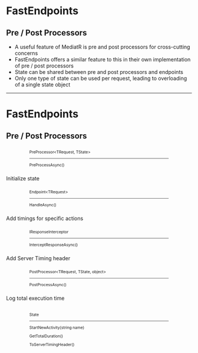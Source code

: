 <h1>FastEndpoints</h1>
<h2 class="view-transition-title">Pre / Post Processors</h2>

<ul class="content">
  <li>A useful feature of MediatR is pre and post processors for cross-cutting concerns</li>
  <v-clicks>
    <li>FastEndpoints offers a similar feature to this in their own implementation of pre / post processors</li>
    <li>State can be shared between pre and post processors and endpoints</li>
    <li>Only one type of state can be used per request, leading to overloading of a single state object</li>
  </v-clicks>
</ul>

<!--
First up, anyone familiar with MediatR has probably used its pre and post processors, or pipeline behaviours, at some point.

FastEndpoints has an equivalent offering here [click], which allows us to run code before and after the endpoint handler is executed.

Where FastEndpoints' implementation differs from MediatR, is that these processors wrap the entire endpoint execution itself, and don't provide a middleware-like pattern the way a fully fledged pipeline behaviour would.

[click] We _do_ however have the ability to share state between all stages of the pipeline, although the implementation _can_ feel a little clunky to hold.

[click] This is largely due to us needing to lean on an additional state object to share any values between processors &mdash; which isn't much of a concern in itself, but we're also limited to only having one state object per request.
-->

---

<h1>FastEndpoints</h1>
<h2>Pre / Post Processors</h2>

<v-drag pos="40,175,239,_">
  <div v-click="1" class="box" data-id="pre-processor">
    <div class="p-1">
      <p class="!my-0 font-serif !font-bold">PreProcessor&lt;TRequest, TState&gt;</p>
    </div>
    <hr/>
    <div data-id="handler" class="p-1">
      <p class="!my-0 font-serif">PreProcessAsync()</p>
    </div>
  </div>
</v-drag>

<FancyArrow v-click="1" q1="[data-id=pre-processor]" q2="[data-id=state]" pos1="bottom" pos2="left" color="gray" arc="-0.35" head-size="15" width="1" class="z-100">
  <span class="floating-label !text-xs bg-[#03060B]">Initialize&nbsp;state</span>
</FancyArrow>

<v-drag pos="260,175,239,_">
  <div class="box" data-id="endpoint" v-click="2">
    <div class="p-1">
      <p class="!my-0 font-serif !font-bold">Endpoint&lt;TRequest&gt;</p>
    </div>
    <hr/>
    <div data-id="handler" class="p-1">
      <p class="!my-0 font-serif">HandleAsync()</p>
    </div>
  </div>
</v-drag>

<FancyArrow v-click="2" q1="[data-id=pre-processor]" q2="[data-id=endpoint]" pos1="right" pos2="left" color="pink" head-size="15" width="1" class="z-100" />

<FancyArrow v-click="2" q1="[data-id=endpoint]" q2="[data-id=state]" pos1="bottom" pos2="top-left" color="gray" arc="-0.15" head-size="15" width="1" class="z-100">
  <span class="floating-label !text-xs bg-[#03060B]">Add&nbsp;timings&nbsp;for&nbsp;specific&nbsp;actions</span>
</FancyArrow>

<v-drag pos="480,175,239,_">
  <div class="box" data-id="interceptor" v-click="3">
    <div class="p-1">
      <p class="!my-0 font-serif !font-bold">IResponseInterceptor</p>
    </div>
    <hr/>
    <div data-id="handler" class="p-1">
      <p class="!my-0 font-serif">InterceptResponseAsync()</p>
    </div>
  </div>
</v-drag>

<FancyArrow v-click="3" q1="[data-id=endpoint]" q2="[data-id=interceptor]" pos1="right" pos2="left" color="pink" head-size="15" width="1" class="z-100" />

<FancyArrow v-click="3" q1="[data-id=state]" q2="[data-id=interceptor]" pos1="top-right" pos2="bottom" color="gray" arc="-0.15" head-size="15" width="1" class="z-100">
  <span class="floating-label !text-xs bg-[#03060B]">Add&nbsp;Server&nbsp;Timing&nbsp;header</span>
</FancyArrow>

<v-drag pos="700,175,239,_">
  <div class="box" data-id="post-processor" v-click="4">
    <div class="p-1">
      <p class="!my-0 font-serif !font-bold">PostProcessor&lt;TRequest, TState, object&gt;</p>
    </div>
    <hr/>
    <div data-id="handler" class="p-1">
      <p class="!my-0 font-serif">PostProcessAsync()</p>
    </div>
  </div>
</v-drag>

<FancyArrow v-click="4" q1="[data-id=interceptor]" q2="[data-id=post-processor]" pos1="right" pos2="left" color="pink" head-size="15" width="1" class="z-100" />

<FancyArrow v-click="4" q1="[data-id=state]" q2="[data-id=post-processor]" pos1="right" pos2="bottom" color="gray" arc="-0.35" head-size="15" width="1" class="z-100">
  <span class="floating-label !text-xs bg-[#03060B]">Log&nbsp;total&nbsp;execution&nbsp;time</span>
</FancyArrow>

<v-drag pos="341,360,300,_">
  <div class="box" data-id="state" v-click="1" v-mark.orange.box="[5,6]">
    <div class="p-1">
      <p class="!my-0 font-serif !font-bold">State</p>
    </div>
    <hr/>
    <div data-id="handler" class="p-1">
      <p class="!mt-0 font-serif">StartNewActivity(string name)</p>
      <p class="!mt-0 font-serif">GetTotalDuration()</p>
      <p class="!my-0 font-serif">ToServerTimingHeader()</p>
    </div>
  </div>
</v-drag>

<style>
  .box {
    scale: 75%;
  }
</style>

<!--
We'll see an example here however that shows how that state can be accessed by various parts of the overall request pipeline.

[click] First, our pre-processor initializes a class that represents our state, to in this case, track execution times.

[click] Flow progresses to the endpoint, which can access the state object and, for example, attach specific timings to it for individual tasks.

[click] This example uses a response interceptor, which is another feature of FastEndpoints &mdash; and required in this case &mdash; as post-processors are run _after_ the response has been sent, so if we want to add headers to, or modify the response, it needs to be done here.

[click] And lastly, our post-processor picks up the same state object and simply logs the total execution time.

The clunkiness here [click] comes if we wanted to use a similar approach to, hypothetically, load user data in an easily injectable pre-processor.

We would have to add that user data as a property to our existing state object due to that limitation of only being allowed to register one state object overall per request.

[click] This example here is for a specific endpoint, where each endpoint that wants either of these processors to run needs to add them in their respective `Configure` methods.

We can however just as easily register global pre and post processors as well.

They do need to be carefully configured if we have multiple processors that need to be executed in a particular order, but often this just requires using an overloaded method that allows us to specify this. 
-->

